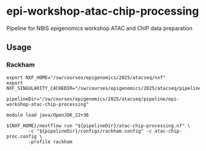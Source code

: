 # epi-workshop-atac-chip-processing
Pipeline for NBIS epigenomics workshop ATAC and ChIP data preparation


## Usage

### Rackham

```
export NXF_HOME="/sw/courses/epigenomics/2025/atacseq/nxf"
export NXF_SINGULARITY_CACHEDIR="/sw/courses/epigenomics/2025/atacseq/pipeline/containers"

pipelineDir="/sw/courses/epigenomics/2025/atacseq/pipeline/epi-workshop-atac-chip-processing"

module load java/OpenJDK_22+36

${NXF_HOME}/nextflow run "${pipelineDir}/atac-chip-processing.nf" \
        -c "${pipelineDir}/configs/rackham.config" -c atac-chip-proc.config \
        -profile rackham
```
